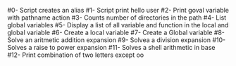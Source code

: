 #0- Script creates an alias
#1- Script print hello user
#2- Print goval variable with pathname action
#3- Counts number of directories in the path
#4- List global variables
#5- Display a list of all variable and function in the local and global variable
#6- Create a local variable
#7- Create a Global variable
#8- Solve an aritmetic addition expansion
#9- Solvea a division expansion
#10- Solves a raise to power expansion
#11- Solves a shell arithmetic in base
#12- Print combination of two letters except oo 
